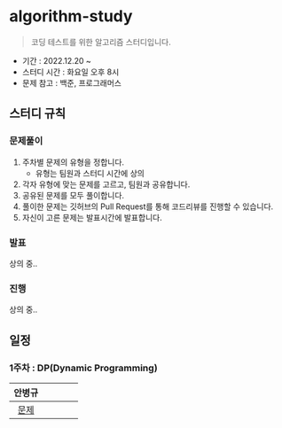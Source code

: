 # algorithm-study

> 코딩 테스트를 위한 알고리즘 스터디입니다.

- 기간 : 2022.12.20 ~
- 스터디 시간 : 화요일 오후 8시
- 문제 참고 : 백준, 프로그래머스

## 스터디 규칙

### 문제풀이

1. 주차별 문제의 유형을 정합니다.
    - 유형는 팀원과 스터디 시간에 상의
2. 각자 유형에 맞는 문제를 고르고, 팀원과 공유합니다.
3. 공유된 문제를 모두 풀이합니다.
4. 풀이한 문제는 깃허브의 Pull Request를 통해 코드리뷰를 진행할 수 있습니다.
5. 자신이 고른 문제는 발표시간에 발표합니다.

### 발표

상의 중..

### 진행

상의 중..

## 일정

### 1주차 : DP(Dynamic Programming)

| 안병규 | | | | |
|:-:|:-:|:-:|:-:|:-:|
| [문제](https://www.acmicpc.net/problem/14002) | | | | |
